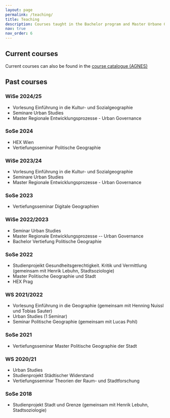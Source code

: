 ```yaml
---
layout: page
permalink: /teaching/
title: Teaching
description: Courses taught in the Bachelor program and Master Urbane Geographien, Department of Geography, Humboldt-University zu Berlin
nav: true
nav_order: 6
---
```


## Current courses

Current courses can also be found in the [course catalogue (AGNES)](https://agnes.hu-berlin.de/lupo/rds?state=verpublish&status=init&vmfile=no&moduleCall=webInfo&publishConfFile=webInfoPerson&publishSubDir=personal&keep=y&purge=y&personal.pid=24969&expand=Veranstaltungen#Veranstaltungen)

## Past courses

### WiSe 2024/25

- Vorlesung Einführung in die Kultur- und Sozialgeographie
- Seminare Urban Studies
- Master Regionale Entwicklungsprozesse - Urban Governance

### SoSe 2024

- HEX Wien
- Vertiefungsseminar Politische Geographie

### WiSe 2023/24

- Vorlesung Einführung in die Kultur- und Sozialgeographie
- Seminare Urban Studies
- Master Regionale Entwicklungsprozesse - Urban Governance

### SoSe 2023

- Vertiefungsseminar Digitale Geographien

### WiSe 2022/2023

- Seminar Urban Studies
- Master Regionale Entwicklungsprozesse -- Urban Governance
- Bachelor Vertiefung Politische Geographie

### SoSe 2022

- Studienprojeikt Gesundheitsgerechtigkeit. Kritik und Vermittlung (gemeinsam mit Henrik Lebuhn, Stadtsoziologie)
- Master Politische Geographie und Stadt
- HEX Prag

### WS 2021/2022

- Vorlesung Einführung in die Geographie (gemeinsam mit Henning Nuissl und Tobias Sauter)
- Urban Studies (1 Seminar)
- Seminar Politische Geographie (gemeinsam mit Lucas Pohl)

### SoSe 2021

- Vertiefungsseminar Master Politische Geographie der Stadt

### WS 2020/21

- Urban Studies
- Studienprojekt Städtischer Widerstand
- Vertiefungsseminar Theorien der Raum- und Stadtforschung

### SoSe 2018

- Studienprojekt Stadt und Grenze (gemeinsam mit Henrik Lebuhn, Stadtsoziologie)
